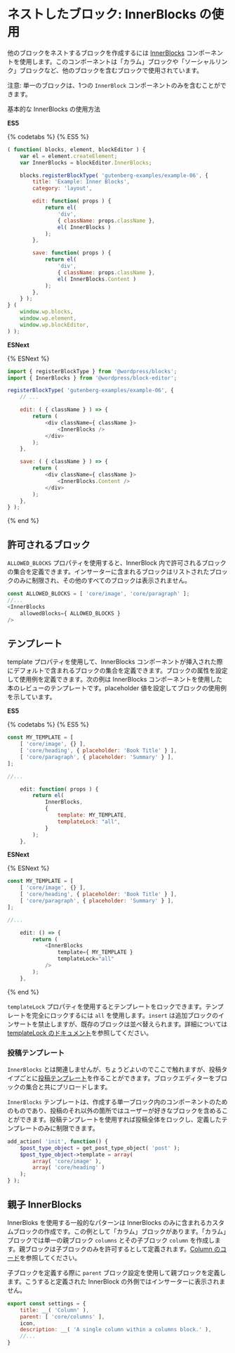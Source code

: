 <!-- 
# Nested Blocks: Using InnerBlocks
 -->
# ネストしたブロック: InnerBlocks の使用

<!--
You can create a single block that nests other blocks using the [InnerBlocks](https://github.com/WordPress/gutenberg/tree/master/packages/block-editor/src/components/inner-blocks/README.md) component. This is used in the Columns block, Social Links block, or any block you want to contain other blocks.

Note: A single block can only contain one `InnerBlock` component.

Here is the basic InnerBlocks usage.
 -->
他のブロックをネストするブロックを作成するには [InnerBlocks](https://github.com/WordPress/gutenberg/tree/master/packages/block-editor/src/components/inner-blocks/README.md) コンポーネントを使用します。このコンポーネントは「カラム」ブロックや「ソーシャルリンク」ブロックなど、他のブロックを含むブロックで使用されています。

注意: 単一のブロックは、1つの `InnerBlock` コンポーネントのみを含むことができます。

基本的な InnerBlocks の使用方法

**ES5**

{% codetabs %}
{% ES5 %}
```js
( function( blocks, element, blockEditor ) {
	var el = element.createElement;
	var InnerBlocks = blockEditor.InnerBlocks;

	blocks.registerBlockType( 'gutenberg-examples/example-06', {
		title: 'Example: Inner Blocks',
		category: 'layout',

		edit: function( props ) {
			return el(
				'div',
				{ className: props.className },
				el( InnerBlocks )
			);
		},

		save: function( props ) {
			return el(
				'div',
				{ className: props.className },
				el( InnerBlocks.Content )
			);
		},
	} );
} (
	window.wp.blocks,
	window.wp.element,
	window.wp.blockEditor,
) );
```

**ESNext**

{% ESNext %}
```js
import { registerBlockType } from '@wordpress/blocks';
import { InnerBlocks } from '@wordpress/block-editor';

registerBlockType( 'gutenberg-examples/example-06', {
	// ...

	edit: ( { className } ) => {
		return (
			<div className={ className }>
				<InnerBlocks />
			</div>
		);
	},

	save: ( { className } ) => {
		return (
			<div className={ className }>
				<InnerBlocks.Content />
			</div>
		);
	},
} );
```
{% end %}

<!-- 
## Allowed Blocks

Using the `ALLOWED_BLOCKS` property, you can define the set of blocks allowed in your InnerBlock. This restricts the that can be included only to those listed, all other blocks will not show in the inserter. 
 -->
## 許可されるブロック

`ALLOWED_BLOCKS` プロパティを使用すると、InnerBlock 内で許可されるブロックの集合を定義できます。インサーターに含まれるブロックはリストされたブロックのみに制限され、その他のすべてのブロックは表示されません。

```js
const ALLOWED_BLOCKS = [ 'core/image', 'core/paragraph' ];
//...
<InnerBlocks
	allowedBlocks={ ALLOWED_BLOCKS }
/>
```

<!-- 
## Template

Use the template property to define a set of blocks that prefill the InnerBlocks component when inserted. You can set attributes on the blocks to define their use. The example below shows a book review template using InnerBlocks component and setting placeholders values to show the block usage.
 -->
## テンプレート

template プロパティを使用して、InnerBlocks コンポーネントが挿入された際にデフォルトで含まれるブロックの集合を定義できます。ブロックの属性を設定して使用例を定義できます。次の例は InnerBlocks コンポーネントを使用した本のレビューのテンプレートです。placeholder 値を設定してブロックの使用例を示しています。

**ES5**

{% codetabs %}
{% ES5 %}
```js
const MY_TEMPLATE = [
	[ 'core/image', {} ],
	[ 'core/heading', { placeholder: 'Book Title' } ],
	[ 'core/paragraph', { placeholder: 'Summary' } ],
];

//...

	edit: function( props ) {
		return el(
			InnerBlocks,
			{
				template: MY_TEMPLATE,
				templateLock: "all",
			}
		);
	},
```

**ESNext**

{% ESNext %}
```js
const MY_TEMPLATE = [
	[ 'core/image', {} ],
	[ 'core/heading', { placeholder: 'Book Title' } ],
	[ 'core/paragraph', { placeholder: 'Summary' } ],
];

//...

	edit: () => {
		return (
			<InnerBlocks
				template={ MY_TEMPLATE }
				templateLock="all"
			/>
		);
	},
```
{% end %}

<!-- 
Use the `templateLock` property to lock down the template. Using `all` locks the template complete, no changes can be made. Using `insert` prevents additional blocks to be inserted, but existing blocks can be reorderd. See [templateLock documentation](https://github.com/WordPress/gutenberg/tree/master/packages/block-editor/src/components/inner-blocks/README.md#templatelock) for additional information.
 -->
`templateLock` プロパティを使用するとテンプレートをロックできます。テンプレートを完全にロックするには `all` を使用します。`insert` は追加ブロックのインサートを禁止しますが、既存のブロックは並べ替えられます。詳細については [templateLock のドキュメント](https://github.com/WordPress/gutenberg/tree/master/packages/block-editor/src/components/inner-blocks/README.md#templatelock)を参照してください。

<!-- 
### Post Template

Unrelated to `InnerBlocks` but worth mentioning here, you can create a [post template](https://developer.wordpress.org/block-editor/developers/block-api/block-templates/) by post type, that preloads the block editor with a set of blocks. 

The `InnerBlocks` template is for the component in the single block that you created, the rest of the post can include any blocks the user likes. Using a post template, can lock the entire post to just the template you define.
 -->
### 投稿テンプレート

`InnerBlocks` とは関連しませんが、ちょうどよいのでここで触れますが、投稿タイプごとに[投稿テンプレート](https://developer.wordpress.org/block-editor/developers/block-api/block-templates/)を作ることができます。ブロックエディターをブロックの集合と共にプリロードします。

`InnerBlocks` テンプレートは、作成する単一ブロック内のコンポーネントのためのものであり、投稿のそれ以外の箇所ではユーザーが好きなブロックを含めることができます。投稿テンプレートを使用すれば投稿全体をロックし、定義したテンプレートのみに制限できます。

```php
add_action( 'init', function() {
	$post_type_object = get_post_type_object( 'post' );
	$post_type_object->template = array(
		array( 'core/image' ),
		array( 'core/heading' )
	);
} );
```

<!-- 
## Parent-Child InnerBlocks

A common pattern for using InnerBlocks is to create a custom block that will be included only in the InnerBlocks. An example of this is the Columns block, that creates a single parent block called `columns` and then creates an child block called `column`. The parent block is defined to only allow the child blocks. See [Column code for reference](https://github.com/WordPress/gutenberg/tree/master/packages/block-library/src/column).

When defining a child block, use the `parent` block setting to define which block is the parent. This prevents the block showing in the inserter outside of the InnerBlock it is defined for.
 -->
## 親子 InnerBlocks

InnerBloks を使用する一般的なパターンは InnerBlocks のみに含まれるカスタムブロックの作成です。この例として「カラム」ブロックがあります。「カラム」ブロックでは単一の親ブロック `columns` とその子ブロック `column` を作成します。親ブロックは子ブロックのみを許可するとして定義されます。[Column のコード](https://github.com/WordPress/gutenberg/tree/master/packages/block-library/src/column)を参照してください。

子ブロックを定義する際に `parent` ブロック設定を使用して親ブロックを定義します。こうすると定義された InnerBlock の外側ではインサーターに表示されません。

```js
export const settings = {
	title: __( 'Column' ),
	parent: [ 'core/columns' ],
	icon,
	description: __( 'A single column within a columns block.' ),
	//...
}
```
